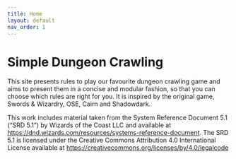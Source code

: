 ```yaml
---
title: Home
layout: default
nav_order: 1
---
```

# Simple Dungeon Crawling
This site presents rules to play our favourite dungeon crawling game and aims to present them in a concise and modular fashion, so that you can choose which rules are right for you. It is inspired by the original game, Swords & Wizardry, OSE, Cairn and Shadowdark.

This work includes material taken from the System Reference Document 5.1 (“SRD 5.1”) by Wizards of the Coast LLC and available at https://dnd.wizards.com/resources/systems-reference-document. The SRD 5.1 is licensed under the Creative Commons Attribution 4.0 International License available at https://creativecommons.org/licenses/by/4.0/legalcode
